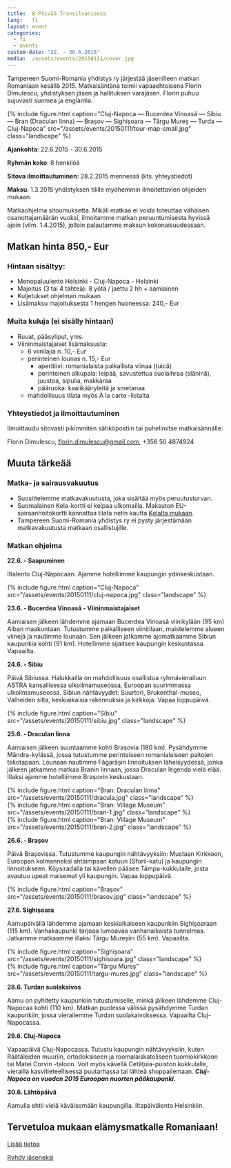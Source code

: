 ```yaml
---
title:  8 Päivää Transilvaniassa
lang:   fi
layout: event
categories:
  - fi
  - events
custom-date: "22. - 30.6.2015"
media:  /assets/events/20150111/cover.jpg
---
```


Tampereen Suomi-Romania yhdistys ry järjestää jäsenilleen matkan Romaniaan kesällä 2015. Matkaisäntänä toimii vapaaehtoisena Florin Dimulescu, yhdistyksen jäsen ja hallituksen varajäsen. Florin puhuu sujuvasti suomea ja englantia.

<div class="row">
  <div class="col-md-2">
  </div>
  <div class="col-md-8">
    {% include figure.html caption="Cluj-Napoca — Bucerdea Vinoasă — Sibiu — Bran (Draculan linna) — Brașov — Sighișoara — Târgu Mureș — Turda — Cluj-Napoca" src="/assets/events/20150111/tour-map-small.jpg" class="landscape" %}
  </div>
</div>

__Ajankohta__: 22.6.2015 - 30.6.2015

__Ryhmän koko__: 8 henkilöä

__Sitova ilmoittautuminen__: 28.2.2015 mennessä (kts. yhteystiedot)

__Maksu__: 1.3.2015 yhdistyksen tilille myöhemmin ilmoitettavien ohjeiden mukaan.

Matkaohjelma sitoumuksetta. Mikäli matkaa ei voida toteuttaa vähäisen osanottajamäärän vuoksi, ilmoitamme matkan peruuntumisesta hyvissä ajoin (viim. 1.4.2015), jolloin palautamme maksun kokonaisuudessaan.

## Matkan hinta 850,- Eur

### Hintaan sisältyy:

* Menopaluulento Helsinki - Cluj-Napoca - Helsinki
* Majoitus (3 tai 4 tähteä): 8 yötä / jaettu 2 hh + aamiainen
* Kuljetukset ohjelman mukaan
* Lisämaksu majoituksesta 1 hengen huoneessa: 240,- Eur

### Muita kuluja (ei sisälly hintaan)

* Ruuat, pääsyliput, yms.
* Viininmaistajaiset lisämaksusta:
  * 6 viinilajia n. 10,- Eur
  * perinteinen lounas n. 15,- Eur
    * aperitiivi: romanialaista paikallista viinaa (țuică)
    * perinteinen alkupala: leipää, savustettua suolaihraa (slănină), juustoa, sipulia, makkaraa
    * pääruoka: kaalikääryleitä ja smetanaa
  * mahdollisuus tilata myös À la carte -listalta
  
### Yhteystiedot ja ilmoittautuminen

Ilmoittaudu sitovasti pikimmiten sähköpostiin tai puhelimitse matkaisännälle:

Florin Dimulescu, [florin.dimulescu@gmail.com](mailto:florin.dimulescu@gmail.com), +358 50 4874924

## Muuta tärkeää

### Matka- ja sairausvakuutus

* Suosittelemme matkavakuutusta, joka sisältää myös peruutusturvan.
* Suomalainen Kela-kortti ei kelpaa ulkomailla. Maksuton EU-sairaanhoitokortti kannattaa tilata netin kautta [Kelalta mukaan](http://www.kela.fi/eurooppalainensairaanhoitokortti_nain-haet).
* Tampereen Suomi-Romania yhdistys ry ei pysty järjestämään matkavakuutusta matkaan osallistujille.

### Matkan ohjelma

__22.6. - Saapuminen__

Iltalento Cluj-Napocaan. Ajamme hotelliimme kaupungin ydinkeskustaan.

<div class="row">
  <div class="col-md-2">
  </div>
  <div class="col-md-8">
    {% include figure.html caption="Cluj-Napoca" src="/assets/events/20150111/cluj-napoca.jpg" class="landscape" %}
  </div>
</div>

__23.6. - Bucerdea Vinoasă - Viininmaistajaiset__

Aamiaisen jälkeen lähdemme ajamaan Bucerdea Vinoasă viinikylään (95 km) Alban maakuntaan. Tutustumme paikalliseen viinitilaan, maistelemme alueen viinejä ja nautimme lounaan. Sen jälkeen jatkamme ajomatkaamme Sibiun kaupunkia kohti (91 km). Hotellimme sijaitsee kaupungin keskustassa. Vapaailta.

__24.6. - Sibiu__

Päivä Sibiussa. Halukkailla on mahdollisuus osallistua ryhmävierailuun ASTRA kansallisessa ulkoilmamuseossa, Euroopan suurimmassa ulkoilmamuseossa. Sibiun nähtävyydet: Suurtori, Brukenthal-museo, Valheiden silta, keskiaikaisia rakennuksia ja kirkkoja. Vapaa loppupäivä.

<div class="row">
  <div class="col-md-2">
  </div>
  <div class="col-md-8">
    {% include figure.html caption="Sibiu" src="/assets/events/20150111/sibiu.jpg" class="landscape" %}
  </div>
</div>

__25.6. - Draculan linna__

Aamiaisen jälkeen suuntaamme kohti Brașovia (180 km). Pysähdymme Mândra-kylässä, jossa tutustumme perinteiseen romanialaiseen paitojen tekotapaan. Lounaan nautimme Făgarășin linnoituksen läheisyydessä, jonka jälkeen jatkamme matkaa Branin linnaan, jossa Draculan legenda vielä elää. Illaksi ajamme hotelliimme Brașovin keskustaan.

<div class="row">
  <div class="col-md-3"></div>
  <div class="col-md-6">
  {% include figure.html caption="Bran: Draculan linna" src="/assets/events/20150111/dracula.jpg" class="landscape" %}
  </div>
  <div class="col-md-6">
  {% include figure.html caption="Bran: Village Museum" src="/assets/events/20150111/bran-1.jpg" class="landscape" %}
  </div>
  <div class="col-md-6">
    {% include figure.html caption="Bran: Village Museum" src="/assets/events/20150111/bran-2.jpg" class="landscape" %}
  </div>
</div>

__26.6. - Brașov__

Päivä Brașovissa. Tutustumme kaupungin nähtävyyksiin: Mustaan Kirkkoon, Euroopan kolmanneksi ahtaimpaan katuun (Sforii-katu) ja kaupungin linnoitukseen. Köysiradalla tai kävellen pääsee Tâmpa-kukkulalle, josta avautuu upeat maisemat yli kaupungin. Vapaa loppupäivä.

<div class="row">
  <div class="col-md-2">
  </div>
  <div class="col-md-8">
    {% include figure.html caption="Brașov" src="/assets/events/20150111/brasov.jpg" class="landscape" %}
  </div>
</div>

__27.6. Sighișoara__

Aamupäivällä lähdemme ajamaan keskiaikaiseen kaupunkiin Sighișoaraan (115 km). Vanhakaupunki tarjoaa lumoavaa vanhanaikaista tunnelmaa. Jatkamme matkaamme illaksi Târgu Mureșiin (55 km). Vapaailta.

<div class="row">
  <div class="col-md-6">
    {% include figure.html caption="Sighișoara" src="/assets/events/20150111/sighisoara.jpg" class="landscape" %}
  </div>
  <div class="col-md-6">
    {% include figure.html caption="Târgu Mureș" src="/assets/events/20150111/targu-mures.jpg" class="landscape" %}
  </div>
</div>

__28.6. Turdan suolakaivos__

Aamu on pyhitetty kaupunkiin tutustumiselle, minkä jälkeen lähdemme Cluj-Napocaa kohti (110 km). Matkan puolessa välissä pysähdymme Turdan kaupunkiin, jossa vierailemme Turdan suolakaivoksessa. Vapaailta Cluj-Napocassa.

__29.6. Cluj-Napoca__

Vapaapäivä Cluj-Napocassa. Tutustu kaupungin nähtävyyksiin, kuten Räätäleiden muuriin, ortodoksiseen ja roomalaiskatoliseen tuomiokirkkoon tai Matei Corvin -taloon. Voit myös kävellä Cetățuia-puiston kukkulalle, vierailla kasvitieteellisessä puutarhassa tai lähteä shoppailemaan. ___Cluj-Napoca on vuoden 2015 Euroopan nuorten pääkaupunki.___

__30.6. Lähtöpäivä__

Aamulla ehtii vielä käväisemään kaupungilla. Iltapäivälento Helsinkiin.

<h2 class="text-center">Tervetuloa mukaan elämysmatkalle Romaniaan!</h2>

[Lisää tietoa](http://visit-transylvania.net)

[Ryhdy jäseneksi](http://suomi-romania.fi/fi/#join)
